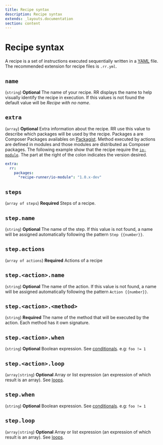 ```yaml
---
title: Recipe syntax
description: Recipe syntax
extends: _layouts.documentation
section: content
---
```


# Recipe syntax

A recipe is a set of instructions executed sequentially written in a [YAML](https://www.codeproject.com/Articles/1214409/Learn-YAML-in-five-minutes)
file. The recommended extension for recipe files is `.rr.yml`.

## `name`

(`string`) **Optional** The name of your recipe. RR displays the name to help visually identify 
the recipe in execution. If this values is not found the default value will be *Recipe with no name*.

## `extra`
(`array`) **Optional** Extra information about the recipe. RR use this value to describe
which packages will be used by the recipe. Packages a are Composer Packages availables on
[Packagist](https://packagist.org/). Method executed by actions are defined in modules and
those modules are distributed as Composer packages. The following example show that the
recipe require the [`io-module`](https://packagist.org/packages/recipe-runner/io-module).
The part at the right of the colon indicates the version desired.

```yaml
extra:
  rr:
    packages:
      "recipe-runner/io-module": "1.0.x-dev"
```

## `steps`

(`array of steps`) **Required** Steps of a recipe.

## `step.name`

(`string`) **Optional** The name of the step. If this value is not found, a name will
be assigned automatically following the pattern `Step {{number}}`.

## `step.actions`

(`array of actions`) **Required** Actions of a recipe

## `step.<action>.name`

(`string`) **Optional** The name of the action. If this value is not found, a name will
be assigned automatically following the pattern `Action {{number}}`.

## `step.<action>.<method>`

(`string`) **Required** The name of the method that will be executed by the action.
Each method has it own signature.

## `step.<action>.when`

(`string`) **Optional** Boolean expression. See [conditionals](conditionals). e.g: `foo != 1`

## `step.<action>.loop`

(`array|string`) **Optional** Array or list expression (an expression of which
result is an array). See [loops](loops).

## `step.when`

(`string`) **Optional** Boolean expression. See [conditionals](conditionals). e.g: `foo != 1`

## `step.loop` 

(`array|string`) **Optional** Array or list expression (an expression of which
result is an array). See [loops](loops).

